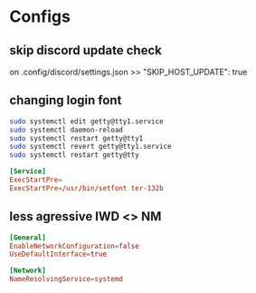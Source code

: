 # Configs

## skip discord update check

on .config/discord/settings.json >> "SKIP_HOST_UPDATE": true

## changing login font

```bash
sudo systemctl edit getty@tty1.service
sudo systemctl daemon-reload
sudo systemctl restart getty@tty1
sudo systemctl revert getty@tty1.service
sudo systemctl restart getty@tty
```

```toml
[Service]
ExecStartPre=
ExecStartPre=/usr/bin/setfont ter-132b
```

## less agressive IWD <> NM

```conf
[General]
EnableNetworkConfiguration=false
UseDefaultInterface=true

[Network]
NameResolvingService=systemd
```
